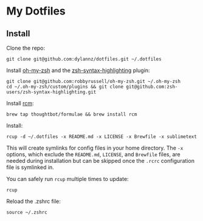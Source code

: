 # My Dotfiles

## Install

Clone the repo:

	git clone git@github.com:dylannz/dotfiles.git ~/.dotfiles

Install [oh-my-zsh](https://github.com/robbyrussell/oh-my-zsh) and the [zsh-syntax-highlighting](https://github.com/zsh-users/zsh-syntax-highlighting) plugin:

	git clone git@github.com:robbyrussell/oh-my-zsh.git ~/.oh-my-zsh
	cd ~/.oh-my-zsh/custom/plugins && git clone git@github.com:zsh-users/zsh-syntax-highlighting.git

Install [rcm](https://github.com/thoughtbot/rcm):

	brew tap thoughtbot/formulae && brew install rcm

Install:

	rcup -d ~/.dotfiles -x README.md -x LICENSE -x Brewfile -x sublimetext

This will create symlinks for config files in your home directory. The `-x`
options, which exclude the `README.md`, `LICENSE`, and `Brewfile` files, are
needed during installation but can be skipped once the `.rcrc` configuration
file is symlinked in.

You can safely run `rcup` multiple times to update:

	rcup

Reload the .zshrc file:

	source ~/.zshrc

